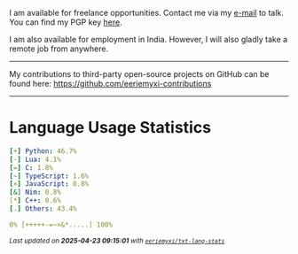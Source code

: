 I am available for freelance opportunities. Contact me via my [e-mail](mailto:myxi@envs.net?subject=I'd%20Like%20to%20Talk%20to%20You%20About%20a%20Freelance%20Project) to talk. You can find my PGP key [here](https://github.com/sponsors/eeriemyxi).

I am also available for employment in India. However, I will also gladly take a
remote job from anywhere.

---

My contributions to third-party open-source projects on GitHub can be found
here: https://github.com/eeriemyxi-contributions

---

# Language Usage Statistics
```yaml
[+] Python: 46.7%
[-] Lua: 4.1%
[=] C: 1.8%
[~] TypeScript: 1.6%
[×] JavaScript: 0.8%
[&] Nim: 0.8%
[*] C++: 0.6%
[.] Others: 43.4%

0% [+++++-=~×&*.....] 100%
```

<sub>_Last updated on **2025-04-23 09:15:01** with [`eeriemyxi/txt-lang-stats`](https://github.com/eeriemyxi/txt-lang-stats)_</sub>


